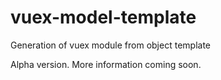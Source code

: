 # vuex-model-template
Generation of vuex module from object template

Alpha version. More information coming soon.